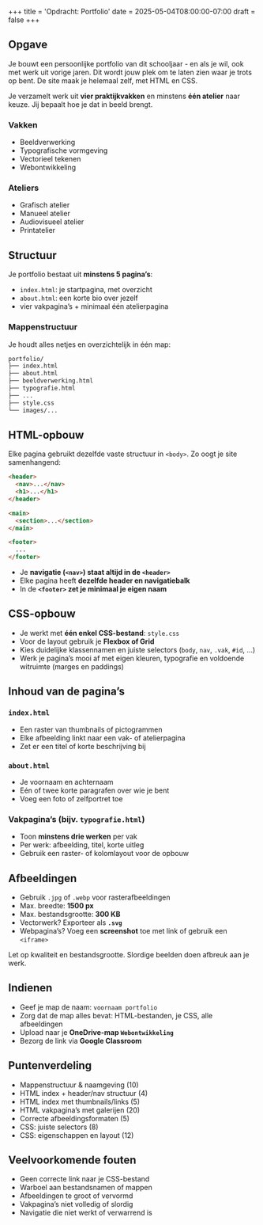 +++
title = 'Opdracht: Portfolio'
date = 2025-05-04T08:00:00-07:00
draft = false
+++

## Opgave

Je bouwt een persoonlijke portfolio van dit schooljaar - en als je wil, ook met werk uit vorige jaren. Dit wordt jouw plek om te laten zien waar je trots op bent. De site maak je helemaal zelf, met HTML en CSS.

Je verzamelt werk uit **vier praktijkvakken** en minstens **één atelier** naar keuze. Jij bepaalt hoe je dat in beeld brengt.

### Vakken

- Beeldverwerking  
- Typografische vormgeving  
- Vectorieel tekenen  
- Webontwikkeling  

### Ateliers

- Grafisch atelier  
- Manueel atelier  
- Audiovisueel atelier  
- Printatelier  

## Structuur

Je portfolio bestaat uit **minstens 5 pagina’s**:

- `index.html`: je startpagina, met overzicht
- `about.html`: een korte bio over jezelf
- vier vakpagina’s + minimaal één atelierpagina

### Mappenstructuur

Je houdt alles netjes en overzichtelijk in één map:

```txt
portfolio/
├── index.html
├── about.html
├── beeldverwerking.html
├── typografie.html
├── ...
├── style.css
└── images/...
```

## HTML-opbouw

Elke pagina gebruikt dezelfde vaste structuur in `<body>`. Zo oogt je site samenhangend:

```html
<header>
  <nav>...</nav>
  <h1>...</h1>
</header>

<main>
  <section>...</section>
</main>

<footer>
  ...
</footer>
```

- Je **navigatie (`<nav>`) staat altijd in de `<header>`**
- Elke pagina heeft **dezelfde header en navigatiebalk**
- In de **`<footer>` zet je minimaal je eigen naam**

## CSS-opbouw

- Je werkt met **één enkel CSS-bestand**: `style.css`
- Voor de layout gebruik je **Flexbox of Grid**
- Kies duidelijke klassennamen en juiste selectors (`body`, `nav`, `.vak`, `#id`, ...)
- Werk je pagina’s mooi af met eigen kleuren, typografie en voldoende witruimte (marges en paddings)

## Inhoud van de pagina’s

### `index.html`

- Een raster van thumbnails of pictogrammen
- Elke afbeelding linkt naar een vak- of atelierpagina
- Zet er een titel of korte beschrijving bij

### `about.html`

- Je voornaam en achternaam
- Eén of twee korte paragrafen over wie je bent
- Voeg een foto of zelfportret toe

### Vakpagina’s (bijv. `typografie.html`)

- Toon **minstens drie werken** per vak
- Per werk: afbeelding, titel, korte uitleg
- Gebruik een raster- of kolomlayout voor de opbouw

## Afbeeldingen

- Gebruik `.jpg` of `.webp` voor rasterafbeeldingen
- Max. breedte: **1500 px**
- Max. bestandsgrootte: **300 KB**
- Vectorwerk? Exporteer als **`.svg`**
- Webpagina’s? Voeg een **screenshot** toe met link of gebruik een `<iframe>`

Let op kwaliteit en bestandsgrootte. Slordige beelden doen afbreuk aan je werk.

## Indienen

- Geef je map de naam: `voornaam portfolio`
- Zorg dat de map alles bevat: HTML-bestanden, je CSS, alle afbeeldingen
- Upload naar je **OneDrive-map `Webontwikkeling`**
- Bezorg de link via **Google Classroom**

## Puntenverdeling

- Mappenstructuur & naamgeving (10)
- HTML index + header/nav structuur (4)
- HTML index met thumbnails/links (5)
- HTML vakpagina’s met galerijen (20)
- Correcte afbeeldingsformaten (5)
- CSS: juiste selectors (8)
- CSS: eigenschappen en layout (12)

## Veelvoorkomende fouten

- Geen correcte link naar je CSS-bestand
- Warboel aan bestandsnamen of mappen
- Afbeeldingen te groot of vervormd
- Vakpagina’s niet volledig of slordig
- Navigatie die niet werkt of verwarrend is